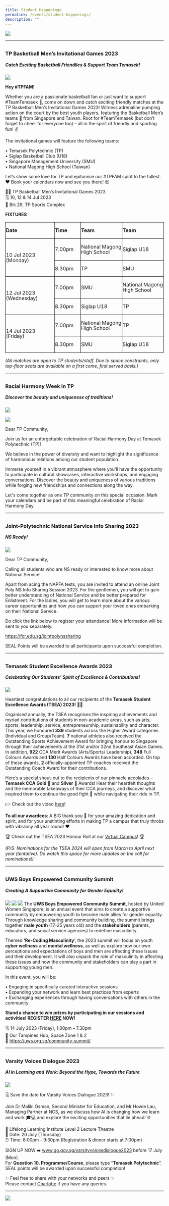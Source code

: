 ```yaml
---
title: Student Happenings
permalink: /events/student-happenings/
description: ""
---
```

![](/images/Events/Happenings/header_happenings_2.jpg)

<hr>
<br>

<h3 style="margin-top:0%">TP Basketball Men’s Invitational Games 2023 

</h3>
<h5 style="margin-top:0%"><i>Catch Exciting Basketball Friendlies &amp; Support Team Temasek!</i></h5>

![](/images/Events/Happenings/2023%2007%2010/basketball_games.jpg)


**Hey #TPFAM!** 

Whether you are a passionate basketball fan or just want to support #TeamTemasek 💪, come on down and catch exciting friendly matches at the TP Basketball Men’s Invitational Games 2023! Witness adrenaline pumping action on the court by the best youth players, featuring the Basketball Men’s teams 🏀 from Singapore and Taiwan. Root for #TeamTemasek (but don’t forget to cheer for everyone too) – all in the spirit of friendly and sporting fun! ✌️

The invitational games will feature the following teams: 

•	Temasek Polytechnic (TP) <br>
•	Siglap Basketball Club (U18) <br>
•	Singapore Management University (SMU) <br>
•	National Magong High School (Taiwan)

Let’s show some love for TP and epitomise our #TPFAM spirit to the fullest. ❤️ Book your calendars now and see you there! 😉

⛹🏻 TP Basketball Men’s Invitational Games 2023 <br>
🗓️ 10, 12 &amp; 14 Jul 2023 <br>
📍 Blk 29, TP Sports Complex 

**FIXTURES**


<table class="MsoNormalTable" border="0" cellspacing="3" cellpadding="0" style="mso-cellspacing:2.2pt;mso-yfti-tbllook:1184;mso-padding-alt:0cm 0cm 0cm 0cm"><tbody><tr style="mso-yfti-irow:0;mso-yfti-firstrow:yes;height:4.9pt"><td width="158" style="width:118.2pt;border:solid windowtext 1.0pt;border-bottom:
  none;padding:.75pt .75pt .75pt .75pt;height:4.9pt"><p class="MsoNormal" style="mso-margin-top-alt:auto;line-height:105%"><b>Date</b></p></td><td width="82" style="width:61.5pt;border:none;border-top:solid windowtext 1.0pt;
  padding:.75pt .75pt .75pt .75pt;height:4.9pt"><p class="MsoNormal" style="mso-margin-top-alt:auto;line-height:105%"><b>Time</b></p></td><td width="135" style="width:101.45pt;border-top:solid windowtext 1.0pt;
  border-left:solid windowtext 1.0pt;border-bottom:none;border-right:none;
  padding:.75pt .75pt .75pt .75pt;height:4.9pt"><p class="MsoNormal" style="mso-margin-top-alt:auto;line-height:105%"><b>Team</b></p></td><td width="135" style="width:101.25pt;border:solid windowtext 1.0pt;border-bottom:
  none;padding:.75pt .75pt .75pt .75pt;height:4.9pt"><p class="MsoNormal" style="mso-margin-top-alt:auto;line-height:105%"><b>Team</b></p></td></tr><tr style="mso-yfti-irow:1"><td width="158" rowspan="2" style="width:118.2pt;border:solid windowtext 1.0pt;
  border-bottom:none;padding:.75pt .75pt .75pt .75pt"><p class="MsoNormal" style="mso-margin-top-alt:auto;line-height:105%">10 Jul 2023 (Monday)</p></td><td width="82" style="width:61.5pt;border:none;border-top:solid windowtext 1.0pt;
  padding:.75pt .75pt .75pt .75pt"><p class="MsoNormal" style="mso-margin-top-alt:auto;line-height:105%">7.00pm</p></td><td width="135" style="width:101.45pt;border-top:solid windowtext 1.0pt;
  border-left:solid windowtext 1.0pt;border-bottom:none;border-right:none;
  padding:.75pt .75pt .75pt .75pt"><p class="MsoNormal" style="mso-margin-top-alt:auto;line-height:105%">National Magong High School</p></td><td width="135" style="width:101.25pt;border:solid windowtext 1.0pt;border-bottom:
  none;padding:.75pt .75pt .75pt .75pt"><p class="MsoNormal" style="mso-margin-top-alt:auto;line-height:105%">Siglap U18</p></td></tr><tr style="mso-yfti-irow:2"><td width="82" style="width:61.5pt;border:none;border-top:solid windowtext 1.0pt;
  padding:.75pt .75pt .75pt .75pt"><p class="MsoNormal" style="mso-margin-top-alt:auto;line-height:105%">8.30pm</p></td><td width="135" style="width:101.45pt;border-top:solid windowtext 1.0pt;
  border-left:solid windowtext 1.0pt;border-bottom:none;border-right:none;
  padding:.75pt .75pt .75pt .75pt"><p class="MsoNormal" style="mso-margin-top-alt:auto;line-height:105%">TP</p></td><td width="135" style="width:101.25pt;border:solid windowtext 1.0pt;border-bottom:
  none;padding:.75pt .75pt .75pt .75pt"><p class="MsoNormal" style="mso-margin-top-alt:auto;line-height:105%">SMU</p></td></tr><tr style="mso-yfti-irow:3"><td width="158" rowspan="2" style="width:118.2pt;border:solid windowtext 1.0pt;
  border-bottom:none;padding:.75pt .75pt .75pt .75pt"><p class="MsoNormal" style="mso-margin-top-alt:auto;line-height:105%">12 Jul 2023 (Wednesday)</p></td><td width="82" style="width:61.5pt;border:none;border-top:solid windowtext 1.0pt;
  padding:.75pt .75pt .75pt .75pt"><p class="MsoNormal" style="mso-margin-top-alt:auto;line-height:105%">7.00pm</p></td><td width="135" style="width:101.45pt;border-top:solid windowtext 1.0pt;
  border-left:solid windowtext 1.0pt;border-bottom:none;border-right:none;
  padding:.75pt .75pt .75pt .75pt"><p class="MsoNormal" style="mso-margin-top-alt:auto;line-height:105%">SMU</p></td><td width="135" style="width:101.25pt;border:solid windowtext 1.0pt;border-bottom:
  none;padding:.75pt .75pt .75pt .75pt"><p class="MsoNormal" style="mso-margin-top-alt:auto;line-height:105%">National Magong High School</p></td></tr><tr style="mso-yfti-irow:4"><td width="82" style="width:61.5pt;border:none;border-top:solid windowtext 1.0pt;
  padding:.75pt .75pt .75pt .75pt"><p class="MsoNormal" style="mso-margin-top-alt:auto;line-height:105%">8.30pm</p></td><td width="135" style="width:101.45pt;border-top:solid windowtext 1.0pt;
  border-left:solid windowtext 1.0pt;border-bottom:none;border-right:none;
  padding:.75pt .75pt .75pt .75pt"><p class="MsoNormal" style="mso-margin-top-alt:auto;line-height:105%">Siglap U18</p></td><td width="135" style="width:101.25pt;border:solid windowtext 1.0pt;border-bottom:
  none;padding:.75pt .75pt .75pt .75pt"><p class="MsoNormal" style="mso-margin-top-alt:auto;line-height:105%">TP</p></td></tr><tr style="mso-yfti-irow:5"><td width="158" rowspan="2" style="width:118.2pt;border:solid windowtext 1.0pt;
  padding:.75pt .75pt .75pt .75pt"><p class="MsoNormal" style="mso-margin-top-alt:auto;line-height:105%">14 Jul 2023 (Friday)</p></td><td width="82" style="width:61.5pt;border:none;border-top:solid windowtext 1.0pt;
  padding:.75pt .75pt .75pt .75pt"><p class="MsoNormal" style="mso-margin-top-alt:auto;line-height:105%">7.00pm</p></td><td width="135" style="width:101.45pt;border-top:solid windowtext 1.0pt;
  border-left:solid windowtext 1.0pt;border-bottom:none;border-right:none;
  padding:.75pt .75pt .75pt .75pt"><p class="MsoNormal" style="mso-margin-top-alt:auto;line-height:105%">National Magong High School</p></td><td width="135" style="width:101.25pt;border:solid windowtext 1.0pt;border-bottom:
  none;padding:.75pt .75pt .75pt .75pt"><p class="MsoNormal" style="mso-margin-top-alt:auto;line-height:105%">TP</p></td></tr><tr style="mso-yfti-irow:6;mso-yfti-lastrow:yes"><td width="82" style="width:61.5pt;border-top:solid windowtext 1.0pt;
  border-left:none;border-bottom:solid windowtext 1.0pt;border-right:none;
  padding:.75pt .75pt .75pt .75pt"><p class="MsoNormal" style="mso-margin-top-alt:auto;line-height:105%">8.30pm</p></td><td width="135" style="width:101.45pt;border:solid windowtext 1.0pt;border-right:
  none;padding:.75pt .75pt .75pt .75pt"><p class="MsoNormal" style="mso-margin-top-alt:auto;line-height:105%">SMU</p></td><td width="135" style="width:101.25pt;border:solid windowtext 1.0pt;padding:
  .75pt .75pt .75pt .75pt"><p class="MsoNormal" style="mso-margin-top-alt:auto;line-height:105%">Siglap U18</p></td></tr></tbody></table>

*(All matches are open to TP students/staff. Due to space constraints, only top-floor seats are available on a first come, first served basis.)* 



<hr>
<br>

<h3 style="margin-top:0%">Racial Harmony Week in TP
</h3>
<h5 style="margin-top:0%"><i>Discover the beauty and uniqueness of traditions!</i></h5>

![](/images/Events/Happenings/2023%2007%2010/racial_harmony_1.png)

![](/images/Events/Happenings/2023%2007%2010/racial_harmony_2.png)

Dear TP Community, 

Join us for an unforgettable celebration of Racial Harmony Day at Temasek Polytechnic (TP)!

We believe in the power of diversity and want to highlight the significance of harmonious relations among our student population.

Immerse yourself in a vibrant atmosphere where you'll have the opportunity to participate in cultural showcases, interactive workshops, and engaging conversations. Discover the beauty and uniqueness of various traditions while forging new friendships and connections along the way.

Let's come together as one TP community on this special occasion. Mark your calendars and be part of this meaningful celebration of Racial Harmony Day. 



<hr>
<br>

<h3 style="margin-top:0%">Joint-Polytechnic National Service Info Sharing 2023
</h3>
<h5 style="margin-top:0%"><i>NS Ready!</i></h5>

![](/images/Events/Happenings/2023%2007%2010/ns_sharing.png)

Dear TP Community,

Calling all students who are NS ready or interested to know more about National Service! 

Apart from acing the NAPFA tests, you are invited to attend an online Joint Poly NS Info Sharing Session 2023. For the gentlemen, you will get to gain better understanding of National Service and be better prepared for Enlistment. For the ladies, you will get to learn more about the various career opportunities and how you can support your loved ones embarking on their National Service. 

Do click the link below to register your attendance! More information will be sent to you separately.

https://for.edu.sg/jointpolynssharing 

SEAL Points will be awarded to all participants upon successful completion.

<hr>
<br>

<h3 style="margin-top:0%">Temasek Student Excellence Awards 2023

</h3>
<h5 style="margin-top:0%"><i>Celebrating Our Students’ Spirit of Excellence &amp; Contributions!</i></h5>

![](/images/Events/Happenings/2023%2007%2010/tsea_congrats.jpg)

Heartiest congratulations to all our recipients of the **Temasek Student Excellence Awards (TSEA) 2023!** 👏💯

Organised annually, the TSEA recognises the inspiring achievements and myriad contributions of students in non-academic areas, such as arts, sports, leadership, service, entrepreneurship, sustainability and character. This year, we honoured **339** students across the Higher Award categories (Individual and Group/Team). **7** national athletes also received the Outstanding Sports Achievement Award for bringing honour to Singapore through their achievements at the 31st and/or 32nd Southeast Asian Games. In addition, **922** CCA Merit Awards (Arts/Sports/ Leadership), **348** Full Colours Awards and **130** Half Colours Awards have been accorded. On top of these awards, **2** officially-appointed TP coaches received the Outstanding Coach Award for their contributions. 

Here’s a special shout-out to the recipients of our pinnacle accolades – **Temasek CCA Gold** 🥇 and **Silver** 🥈 Awards! Hear their heartfelt thoughts and the memorable takeaways of their CCA journeys, and discover what inspired them to continue the good fight 💪 while navigating their ride in TP. 

👉 Check out the video [here](https://www.youtube.com/watch?v=qsBq_quViSE)!

**To all our awardees**: A BIG thank you 🙏 for your amazing dedication and spirit, and for your unstinting efforts in making TP a campus that truly throbs with vibrancy all year round! ❤️

🏆 Check out the TSEA 2023 Honour Roll at our [Virtual Campus](https://virtualcampus.tp.edu.sg/events/highlights/tsea2023/)! 🏆

*(P/S: Nominations for the TSEA 2024 will open from March to April next year (tentative). Do watch this space for more updates on the call for nominations!)*

<hr>
<br>

<h3 style="margin-top:0%">UWS Boys Empowered Community Summit 

</h3>
<h5 style="margin-top:0%"><i>Creating A Supportive Community for Gender Equality!</i></h5>

![](/images/Events/Happenings/2023%2007%2012/recoding_masc.jpg)
![](/images/Events/Happenings/2023%2007%2012/recoding_masc2.jpg)
![](/images/Events/Happenings/2023%2007%2012/recoding_masc3.jpg)
The **UWS Boys Empowered Community Summit**, hosted by United Women Singapore, is an annual event that aims to create a supportive community by empowering youth to become male allies for gender equality. Through knowledge sharing and community building, the summit brings together **male youth** (17-25 years old) and the **stakeholders** (parents, educators, and social service agencies) to redefine masculinity.

Themed **‘Re-Coding Masculinity**’, the 2023 summit will focus on youth **cyber wellness** and **mental wellness**, as well as explore how our own perceptions and expectations of boys and men are affecting these issues and their development. It will also unpack the role of masculinity in affecting these issues and how the community and stakeholders can play a part in supporting young men. 

In this event, you will be:

•	Engaging in specifically curated interactive sessions <br>
•	Expanding your network and learn best practices from experts <br>
•	Exchanging experiences through having conversations with others in the community

**Stand a chance to win prizes by participating in our sessions and activities! REGISTER [HERE](https://docs.google.com/forms/d/e/1FAIpQLSfaf1UvjjkBQQgQAxjKcojx20w5ISCAr2QjTuddmoMjYcawxA/viewform) NOW!**

🗓️ 14 July 2023 (Friday), 1.00pm – 7.30pm <br>
📍 Our Tampines Hub, Space Zone 1 &amp; 2 <br>
🔗 https://uws.org.sg/community-summit/


<hr>
<br>

<h3 style="margin-top:0%">Varsity Voices Dialogue 2023



</h3>
<h5 style="margin-top:0%"><i>AI in Learning and Work: Beyond the Hype, Towards the Future</i></h5>

![](/images/Events/Happenings/2023%2007%2012/varsity_voices.png)

🗓 Save the date for Varsity Voices Dialogue 2023! ✨

Join Dr Maliki Osman, Second Minister for Education, and Mr Howie Lau, Managing Partner at NCS, as we discuss how AI is changing how we learn and work 🎓💻 and explore the exciting opportunities that lie ahead! 🌐

📍 Lifelong Learning Institute Level 2 Lecture Theatre <br>
📅 Date: 20 July (Thursday) <br>
⏰ Time: 8:00pm - 9:30pm (Registration &amp; dinner starts at 7:00pm)

SIGN UP NOW ➡️ www.go.gov.sg/varsityvoicesdialogue2023 before 17 July (Mon). <br>
For **Question 10. Programme/Course**, please type “**Temasek Polytechnic**”. 
SEAL points will be awarded upon successful completion! 

✨ Feel free to share with your networks and peers ✨ <br>
Please contact [Charlotte](mailto:2200940A@student.tp.edu.sg) if you have any queries.<br>

<hr>

![](/images/Events/Happenings/footer_happenings_2.jpg)